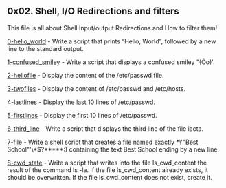 ## 0x02. Shell, I/O Redirections and filters
This file is all about Shell Input/output Redirections and How to filter them!.

[0-hello_world](https://github.com/hamzayawa/alx-system_engineering-devops/blob/master/0x02-shell_redirections/0-hello_world) - Write a script that prints “Hello, World”, followed by a new line to the standard output.


[1-confused_smiley](https://github.com/hamzayawa/alx-system_engineering-devops/blob/master/0x02-shell_redirections/1-confused_smiley) - Write a script that displays a confused smiley "(Ôo)'.


[2-hellofile](https://github.com/hamzayawa/alx-system_engineering-devops/blob/master/0x02-shell_redirections/2-hellofile) - Display the content of the /etc/passwd file.


[3-twofiles](https://github.com/hamzayawa/alx-system_engineering-devops/blob/master/0x02-shell_redirections/3-twofiles) - Display the content of /etc/passwd and /etc/hosts.


[4-lastlines](https://github.com/hamzayawa/alx-system_engineering-devops/blob/master/0x02-shell_redirections/4-lastlines) - Display the last 10 lines of /etc/passwd.


[5-firstlines](https://github.com/hamzayawa/alx-system_engineering-devops/blob/master/0x02-shell_redirections/2-hellofile) - Display the first 10 lines of /etc/passwd.


[6-third_line](https://github.com/hamzayawa/alx-system_engineering-devops/blob/master/0x02-shell_redirections/6-third_line) - Write a script that displays the third line of the file iacta.

[7-file](https://github.com/hamzayawa/alx-system_engineering-devops/blob/master/0x02-shell_redirections/7-file) - Write a shell script that creates a file named exactly \*\\'"Best School"\'\\*$\?\*\*\*\*\*:) containing the text Best School ending by a new line.


[8-cwd_state](https://github.com/hamzayawa/alx-system_engineering-devops/blob/master/0x02-shell_redirections/8-cwd_state) - Write a script that writes into the file ls_cwd_content the result of the command ls -la. If the file ls_cwd_content already exists, it should be overwritten. If the file ls_cwd_content does not exist, create it.
